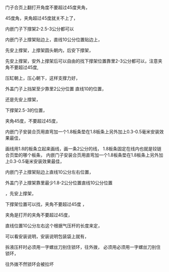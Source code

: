 
门子合页上翻打开角度不要超过45度夹角，



45度角，夹角超过45度就关不上了，

内嵌门子下撑架2-2.5-3公分都可以

内嵌门子上撑架贴边上，直线10公分位置贴边上，

先安上撑架，上撑架圆头朝内，后安下撑架，

先安上撑架，安外上撑架后可以自由的找下撑架位置靠里2-3公分都可以，注意夹角不要超过45度,


压缸朝上，压心朝下，这样支撑力好，

外盖门子上挡架至少靠里2公分位置
直线10的位置，

还是先安上撑架，

下撑架2.5-3的位置，

夹角45度，不要超过45度，

内嵌门子安装合页用直弯加一个1.8板条垫在1.8板条上另外加上0.3-0.5毫米安装效果最佳，

画线用1.8的板条立起来画线，画一条2公分的线，
1.8板条固定在线内也就是铰链合页垫的哪个板条，
内嵌门子安装合页用直弯加一个1.8板条垫在1.8板条上另外加上0.3-0.5毫米安装效果最佳，



内嵌门子上撑架贴边上直线10公分左右位置，

外盖门子上撑架靠里最少1.8-2公分位置直线10公分位置

，先安上撑架，

下撑架位置可以找，夹角不要超过45度 ，

夹角是打开的夹角不要超过45度，


直线位置10公分左右这个根据气压杆的长度来定，

可以看安装说明，安装说明包装袋上就有，

拆液压杆时必须用一字螺丝刀别住锁环，往外拨，
必须用必须用一字螺丝刀别住锁环，

往外拨不然锁环会被拉坏






















